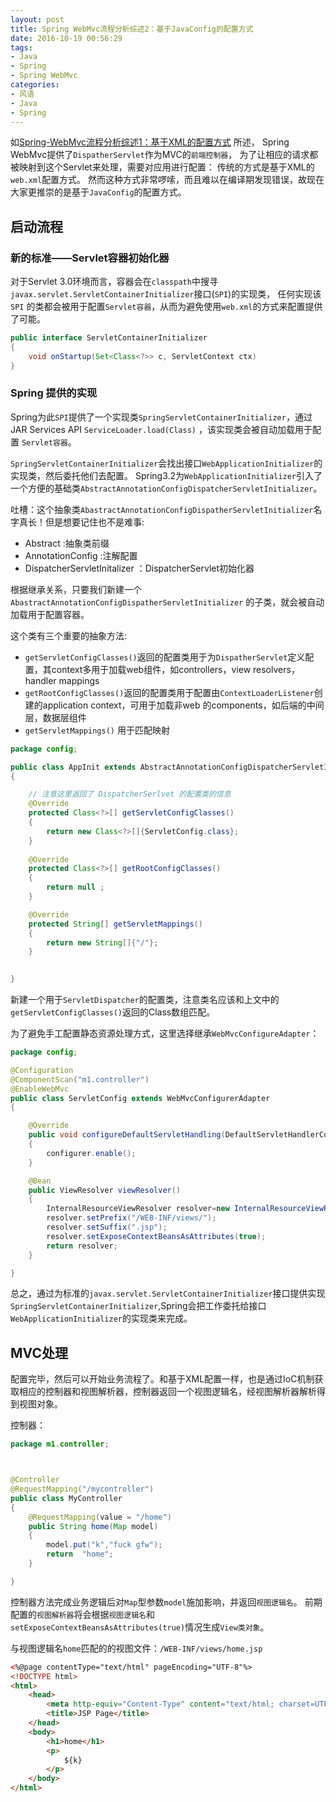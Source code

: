 ```yaml
---
layout: post
title: Spring WebMvc流程分析综述2：基于JavaConfig的配置方式
date: 2016-10-19 00:56:29
tags:
- Java
- Spring 
- Spring WebMvc
categories:
- 风语
- Java
- Spring
---
```


如[Spring-WebMvc流程分析综述1：基于XML的配置方式](/2016/10/18/WindWhisper/Java/spring/Spring-WebMvc流程分析综述1：基于XML的配置方式) 所述， Spring WebMvc提供了`DispatherServlet`作为MVC的`前端控制器`， 为了让相应的请求都被映射到这个Servlet来处理，需要对应用进行配置：
传统的方式是基于XML的`web.xml`配置方式。
然而这种方式非常啰嗦，而且难以在编译期发现错误，故现在大家更推崇的是基于`JavaConfig`的配置方式。

## 启动流程

### 新的标准——Servlet容器初始化器

对于Servlet 3.0环境而言，容器会在`classpath`中搜寻`javax.servlet.ServletContainerInitializer`接口(`SPI`)的实现类， 任何实现该 `SPI` 的类都会被用于配置`Servlet容器`，从而为避免使用`web.xml`的方式来配置提供了可能。

```Java
public interface ServletContainerInitializer
{
    void onStartup(Set<Class<?>> c, ServletContext ctx)
}
```

### Spring 提供的实现

Spring为此`SPI`提供了一个实现类`SpringServletContainerInitializer`，通过 JAR Services API `ServiceLoader.load(Class)` ，该实现类会被自动加载用于配置 `Servlet容器`。

`SpringServletContainerInitializer`会找出接口`WebApplicationInitializer`的实现类，然后委托他们去配置。 Spring3.2为`WebApplicationInitializer`引入了一个方便的基础类`AbstractAnnotationConfigDispatcherServletInitializer`。

吐槽：这个抽象类`AbastractAnnotationConfigDispatherServletInitializer`名字真长！但是想要记住也不是难事:
* Abstract :抽象类前缀
* AnnotationConfig :注解配置
* DispatcherServletInitalizer ：DispatcherServlet初始化器

根据继承关系，只要我们新建一个 `AbastractAnnotationConfigDispatherServletInitializer` 的子类，就会被自动加载用于配置容器。

这个类有三个重要的抽象方法:

* `getServletConfigClasses()`返回的配置类用于为`DispatherServlet`定义配置，其context多用于加载web组件，如controllers，view resolvers，handler mappings
* `getRootConfigClasses()`返回的配置类用于配置由`ContextLoaderListener`创建的application context，可用于加载非web 的components，如后端的中间层，数据层组件
* `getServletMappings()` 用于匹配映射


```Java
package config;

public class AppInit extends AbstractAnnotationConfigDispatcherServletInitializer
{

    // 注意这里返回了 DispatcherSerlvet 的配置类的信息
    @Override
    protected Class<?>[] getServletConfigClasses()
    {
        return new Class<?>[]{ServletConfig.class};
    }
    
    @Override
    protected Class<?>[] getRootConfigClasses()
    {
        return null ;
    }

    @Override
    protected String[] getServletMappings()
    {
        return new String[]{"/"};
    }

	
}
```

新建一个用于`ServletDispatcher`的配置类，注意类名应该和上文中的`getServletConfigClasses()`返回的Class数组匹配。

为了避免手工配置静态资源处理方式，这里选择继承`WebMvcConfigureAdapter`：

```Java
package config;

@Configuration
@ComponentScan("m1.controller")
@EnableWebMvc
public class ServletConfig extends WebMvcConfigurerAdapter
{

    @Override
    public void configureDefaultServletHandling(DefaultServletHandlerConfigurer configurer)
    {
        configurer.enable();
    }

    @Bean
    public ViewResolver viewResolver()
    {
        InternalResourceViewResolver resolver=new InternalResourceViewResolver();
        resolver.setPrefix("/WEB-INF/views/");
        resolver.setSuffix(".jsp");
        resolver.setExposeContextBeansAsAttributes(true);
        return resolver;
    }

}

```

总之，通过为标准的`javax.servlet.ServletContainerInitializer`接口提供实现`SpringServletContainerInitializer`,Spring会把工作委托给接口`WebApplicationInitializer`的实现类来完成。


## MVC处理

配置完毕，然后可以开始业务流程了。和基于XML配置一样，也是通过IoC机制获取相应的控制器和视图解析器，控制器返回一个视图逻辑名，经视图解析器解析得到视图对象。

控制器：
```Java
package m1.controller;



@Controller
@RequestMapping("/mycontroller")
public class MyController
{
    @RequestMapping(value = "/home")
    public String home(Map model)
    {
        model.put("k","fuck gfw");
        return  "home";
    }

}
```

控制器方法完成业务逻辑后对`Map`型参数`model`施加影响，并返回`视图逻辑名`。
前期配置的`视图解析器`将会根据`视图逻辑名`和`setExposeContextBeansAsAttributes(true)`情况生成`View类对象`。

与视图逻辑名`home`匹配的的视图文件：`/WEB-INF/views/home.jsp`

```HTML
<%@page contentType="text/html" pageEncoding="UTF-8"%>
<!DOCTYPE html>
<html>
    <head>
        <meta http-equiv="Content-Type" content="text/html; charset=UTF-8">
        <title>JSP Page</title>
    </head>
    <body>
        <h1>home</h1>
        <p>
            ${k}
        </p>
    </body>
</html>
```
